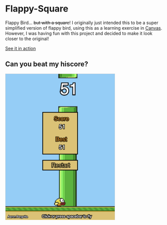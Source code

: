 # Flappy-Square
Flappy Bird... ~~but with a square~~! I originally just intended this to be a super simplified version of flappy bird, using this as a learning exercise in [Canvas](https://developer.mozilla.org/en-US/docs/Web/API/Canvas_API). However, I was having fun with this project and decided to make it look closer to the original!

[See it in action](https://bargotta.github.io/Flappy-Square/)

## Can you beat my hiscore?

<img src="img/hiscore.png" width="350">
